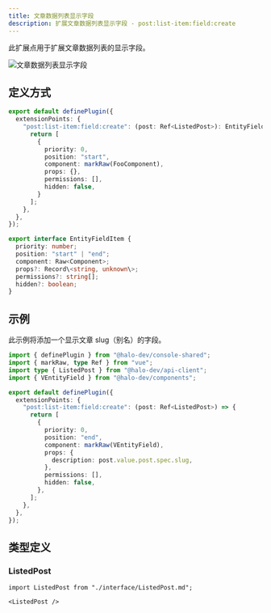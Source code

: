 ```yaml
---
title: 文章数据列表显示字段
description: 扩展文章数据列表显示字段 - post:list-item:field:create
---
```


此扩展点用于扩展文章数据列表的显示字段。

![文章数据列表显示字段](/img/developer-guide/plugin/extension-points/ui/post-list-item-field-create.png)

## 定义方式

```ts
export default definePlugin({
  extensionPoints: {
    "post:list-item:field:create": (post: Ref<ListedPost>): EntityFieldItem[] | Promise<EntityFieldItem[]> => {
      return [
        {
          priority: 0,
          position: "start",
          component: markRaw(FooComponent),
          props: {},
          permissions: [],
          hidden: false,
        }
      ];
    },
  },
});
```

```ts title="EntityFieldItem"
export interface EntityFieldItem {
  priority: number;
  position: "start" | "end";
  component: Raw<Component>;
  props?: Record\<string, unknown\>;
  permissions?: string[];
  hidden?: boolean;
}
```

## 示例

此示例将添加一个显示文章 slug（别名）的字段。

```ts
import { definePlugin } from "@halo-dev/console-shared";
import { markRaw, type Ref } from "vue";
import type { ListedPost } from "@halo-dev/api-client";
import { VEntityField } from "@halo-dev/components";

export default definePlugin({
  extensionPoints: {
    "post:list-item:field:create": (post: Ref<ListedPost>) => {
      return [
        {
          priority: 0,
          position: "end",
          component: markRaw(VEntityField),
          props: {
            description: post.value.post.spec.slug,
          },
          permissions: [],
          hidden: false,
        },
      ];
    },
  },
});
```

## 类型定义

### ListedPost

```mdx-code-block
import ListedPost from "./interface/ListedPost.md";

<ListedPost />
```
